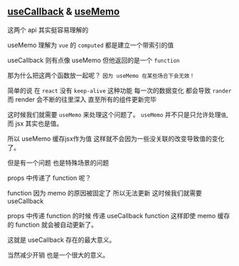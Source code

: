 ## [useCallback](https://react.dev/reference/react/useCallback) & [useMemo](https://react.dev/reference/react/useMemo)

这两个 api 其实挺容易理解的 

useMemo 理解为 `vue` 的 `computed` 都是建立一个带索引的值

useCallback 则有点像 useMemo 但他返回的是一个 ` function ` 

那为什么把这两个函数放一起呢？ `因为 useMemo 在某些场合下会无效！`

简单的说 在 `react` 没有 `keep-alive` 这种功能
每一次的数据变化 都会导致 ` rander ` 而 render 会不断的往里深入 直至所有的组件更新完毕

这时候我们就需要  `useMemo`  来处理这个问题了。
`useMemo` 并不只是只允许处理` 值 `,而 jsx 其实也是值。

所以 useMemo 缓存jsx作为值 这样就不会因为一些没关联的改变导致值的变化了。


但是有一个问题 也是特殊场景的问题

props 中传递了 function 呢？

function 因为 memo 的原因被固定了 所以无法更新 这时候我们就需要useCallback

props 中传递 function 的时候 传递 useCallback function 
这样即使 memo 缓存的 function 就会被自动更新了。

这就是 useCallback 存在的最大意义。

当然减少开销 也是一个很大的意义。
